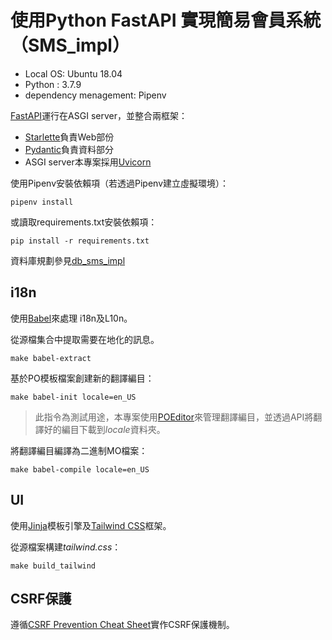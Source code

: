 # 使用Python FastAPI 實現簡易會員系統 （SMS_impl）
- Local OS: Ubuntu 18.04
- Python : 3.7.9
- dependency menagement: Pipenv

[FastAPI]運行在ASGI server，並整合兩框架： 
- [Starlette]負責Web部份
- [Pydantic]負責資料部分
- ASGI server本專案採用[Uvicorn]

使用Pipenv安裝依賴項（若透過Pipenv建立虛擬環境）：
```
pipenv install
```

或讀取requirements.txt安裝依賴項：
```
pip install -r requirements.txt
```

資料庫規劃參見[db_sms_impl]

## i18n
使用[Babel]來處理 i18n及L10n。

從源檔集合中提取需要在地化的訊息。
```
make babel-extract
```

基於PO模板檔案創建新的翻譯編目：
```
make babel-init locale=en_US
```
> 此指令為測試用途，本專案使用[POEditor]來管理翻譯編目，並透過API將翻譯好的編目下載到*locale*資料夾。

將翻譯編目編譯為二進制MO檔案：
```
make babel-compile locale=en_US
```

## UI
使用[Jinja]模板引擎及[Tailwind CSS]框架。

從源檔案構建*tailwind.css*：
```
make build_tailwind
```

## CSRF保護
遵循[CSRF Prevention Cheat Sheet]實作CSRF保護機制。

[FastAPI]: https://fastapi.tiangolo.com/
[Starlette]: https://www.starlette.io/
[Pydantic]: https://pydantic-docs.helpmanual.io/
[Uvicorn]: https://www.uvicorn.org/
[Babel]: http://babel.pocoo.org/
[Jinja]: https://jinja.palletsprojects.com/
[Tailwind CSS]: https://tailwindcss.com/
[POEditor]: https://poeditor.com/
[CSRF Prevention Cheat Sheet]: https://cheatsheetseries.owasp.org/cheatsheets/Cross-Site_Request_Forgery_Prevention_Cheat_Sheet.html
[db_sms_impl]: https://github.com/ShenTengTu/db_sms_impl
